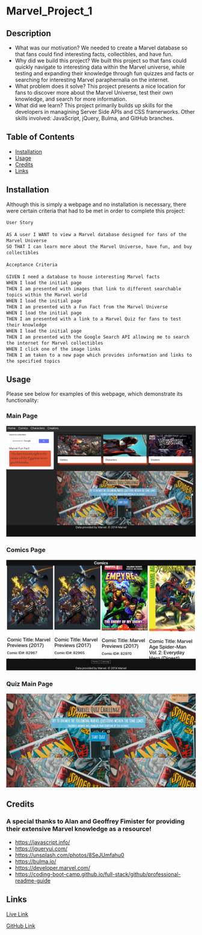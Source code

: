 # Marvel_Project_1

## Description

- What was our motivation? We needed to create a Marvel database so that fans could find interesting facts, collectibles, and have fun.
- Why did we build this project? We built this project so that fans could quickly navigate to interesting data within the Marvel universe, while testing and expanding their knowledge through fun quizzes and facts or searching for interesting Marvel paraphernalia on the internet.
- What problem does it solve? This project presents a nice location for fans to discover more about the Marvel Universe, test their own knowledge, and search for more information.
- What did we learn? This project primarily builds up skills for the developers in managining Server Side APIs and CSS framerworks. Other skills involved: JavaScript, jQuery, Bulma, and GitHub branches.

## Table of Contents

- [Installation](#installation)
- [Usage](#usage)
- [Credits](#credits)
- [Links](#links)

## Installation

Although this is simply a webpage and no installation is necessary, there were certain criteria that had to be met in order to complete this project:

    User Story

    AS A user I WANT to view a Marvel database designed for fans of the Marvel Universe
    SO THAT I can learn more about the Marvel Universe, have fun, and buy collectibles

    Acceptance Criteria

    GIVEN I need a database to house interesting Marvel facts
    WHEN I load the initial page
    THEN I am presented with images that link to different searchable topics within the Marvel world
    WHEN I load the initial page
    THEN I am presented with a Fun Fact from the Marvel Universe
    WHEN I load the initial page
    THEN I am presented with a link to a Marvel Quiz for fans to test their knowledge
    WHEN I load the initial page
    THEN I am presented with the Google Search API allowing me to search the internet for Marvel collectibles
    WHEN I click one of the image links
    THEN I am taken to a new page which provides information and links to the specified topics

## Usage

Please see below for examples of this webpage, which demonstrate its functionality:

### Main Page

![1](assets/images/1.png)

### Comics Page

![1](assets/images/2.png)

### Quiz Main Page

![1](assets/images/quizview.png)

## Credits

### A special thanks to Alan and Geoffrey Fimister for providing their extensive Marvel knowledge as a resource!

- https://javascript.info/
- https://jqueryui.com/
- https://unsplash.com/photos/8SeJUmfahu0
- https://bulma.io/
- https://developer.marvel.com/
- https://coding-boot-camp.github.io/full-stack/github/professional-readme-guide

## Links

[Live Link](https://carlincb.github.io/Marvel_Project_1/)

[GitHub Link](https://github.com/carlincb/Marvel_Project_1)
